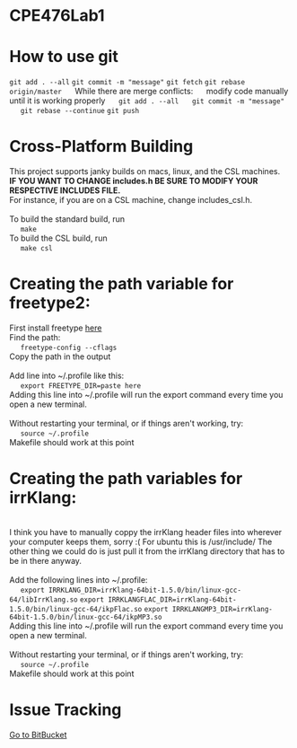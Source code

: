 # CPE476Lab1

<h1>How to use git</h1>
<code>git add . --all</code>  
<code>git commit -m "message"</code>  
<code>git fetch</code>  
<code>git rebase origin/master</code>  
 &nbsp;&nbsp;&nbsp;&nbsp;  While there are merge conflicts:  
 &nbsp;&nbsp;&nbsp;&nbsp;  modify code manually until it is working properly  
 &nbsp;&nbsp;&nbsp;&nbsp;  <code>git add . --all</code>  
 &nbsp;&nbsp;&nbsp;&nbsp;  <code>git commit -m "message"</code>  
 &nbsp;&nbsp;&nbsp;&nbsp;  <code>git rebase --continue</code>  
<code>git push</code>  

<h1>Cross-Platform Building</h1>
This project supports janky builds on macs, linux, and the CSL machines.<br>
<b>IF YOU WANT TO CHANGE includes.h BE SURE TO MODIFY YOUR RESPECTIVE INCLUDES FILE.</b><br>
For instance, if you are on a CSL machine, change includes_csl.h.<br>
<br>
To build the standard build, run<br>
&nbsp;&nbsp;&nbsp;&nbsp; <code>make</code><br>
To build the CSL build, run<br>
&nbsp;&nbsp;&nbsp;&nbsp; <code>make csl</code><br>

<h1>Creating the path variable for freetype2:</h1>
First install freetype <a href="http://www.linuxfromscratch.org/blfs/view/svn/general/freetype2.html">here</a>
<br>Find the path:<br>
&nbsp;&nbsp;&nbsp;&nbsp; <code>freetype-config --cflags</code>
<br>Copy the path in the output<br>
<br>Add line into ~/.profile like this:<br>
&nbsp;&nbsp;&nbsp;&nbsp; <code>export FREETYPE_DIR=paste here</code>
<br>Adding this line into ~/.profile will run the export command every time you open a new terminal.<br>
<br>Without restarting your terminal, or if things aren't working, try:<br>
&nbsp;&nbsp;&nbsp;&nbsp; <code>source ~/.profile</code>
<br>Makefile should work at this point<br>

<h1>Creating the path variables for irrKlang:</h1>
<br>I think you have to manually coppy the irrKlang header files into wherever your computer keeps them, sorry :( For ubuntu this is /usr/include/ The other thing we could do is just pull it from the irrKlang directory that has to be in there anyway.</br>
<br>Add the following lines into ~/.profile:<br>
&nbsp;&nbsp;&nbsp;&nbsp; <code>export IRRKLANG_DIR=irrKlang-64bit-1.5.0/bin/linux-gcc-64/libIrrKlang.so</code>
<code>export IRRKLANGFLAC_DIR=irrKlang-64bit-1.5.0/bin/linux-gcc-64/ikpFlac.so</code>
<code>export IRRKLANGMP3_DIR=irrKlang-64bit-1.5.0/bin/linux-gcc-64/ikpMP3.so</code>
<br>Adding this line into ~/.profile will run the export command every time you open a new terminal.<br>
<br>Without restarting your terminal, or if things aren't working, try:<br>
&nbsp;&nbsp;&nbsp;&nbsp; <code>source ~/.profile</code>
<br>Makefile should work at this point<br>

<h1>Issue Tracking</h1>
<a href="https://bitbucket.org/japanesefestival/cpe476-final-project/issues?status=new&status=open">Go to BitBucket</a>
